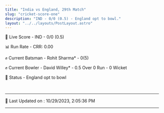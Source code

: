 ```yaml
---
title: "India vs England, 29th Match"
slug: "cricket-score-one"
description: "IND - 0/0 (0.5) - England opt to bowl."
layout: "../../layouts/PostLayout.astro"
---
```


🔴 Live Score - IND - 0/0 (0.5)  

📊 Run Rate - CRR: 0.00  

✊ Current Batsman - Rohit Sharma* - 0(5)  

✊ Current Bowler - David Willey* - 0.5 Over 0 Run - 0 Wicket  

📑 Status - England opt to bowl

<br />

***

📝 Last Updated on : 10/29/2023, 2:05:36 PM

***

